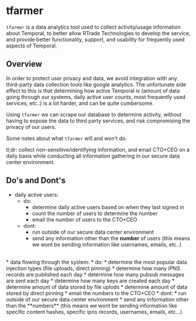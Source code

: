 # tfarmer

`tfarmer` is a data analytics tool used to collect activity/usage information about Temporal, to better allow RTrade Technologies to develop the service, and provide better functionality, support, and usability for frequently used aspects of Temporal.

## Overview

In order to protect user privacy and data, we avoid integration with any third-party data collection tools like google analytics. The unfortunate side effect to this is that determining how active Temporal is (amount of data going through our systems, daily active user counts, most frequently used services, etc..) is a lot harder, and can be quite cumbersome. 

Using `tfarmer` we can scrape our database to determine activity, without having to expose the data to third party services, and risk compromising the privacy of our users.

Some notes about what `tfarmer` will and won't do.

tl;dr: collect non-sensitive/identifying information, and email CTO+CEO on a daily basis while conducting all information gathering in our secure data center environment.

## Do's and Dont's

* daily active users:
  * do:
    * determine daily active users based on when they last signed in
    * count the number of users to determine the number
    * email the number of users to the CTO+CEO
  * dont:
    * run outside of our secure data center environment
    * send any information other than the **number** of users (this means we wont be sending information like usernames, emails, etc..)  
<br />
* data flowing through the system:
  * do:
    * determine the most popular data injection types (file uploads, direct pinning)
    * determine how many IPNS records are published each day
    * determine how many pubsub messages are sent each day
    * determine how many keys are created each day
    * determine amount of data stored by file uplods
    * determine amount of data stored by direct pinning
    * email the numbers to the CTO+CEO
  * dont:
    * run outside of our secure data center environment
    * send any information other than the **numbers** (this means we wont be sending information like specific content hashes, specific ipns records, usernames, emails, etc...)
